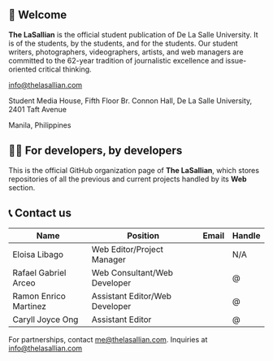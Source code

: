 ## 🏹 Welcome 
**The LaSallian** is the official student publication of De La Salle University. It is of the students, by the students, and for the students. Our student writers, photographers, videographers, artists, and web managers are committed to the 62-year tradition of journalistic excellence and issue-oriented critical thinking.

info@thelasallian.com

Student Media House, Fifth Floor Br. Connon Hall, De La Salle University, 2401 Taft Avenue

Manila, Philippines

## 👨‍💻 For developers, by developers
This is the official GitHub organization page of **The LaSallian**, which stores repositories of all the previous and current projects handled by its **Web** section.

## 📞 Contact us
| Name                  | Position                       | Email | Handle |
|-----------------------|--------------------------------|-------|--------|
| Eloisa Libago         | Web Editor/Project Manager     |       | N/A    |
| Rafael Gabriel Arceo  | Web Consultant/Web Developer   |       | @      |
| Ramon Enrico Martinez | Assistant Editor/Web Developer |       | @      |
| Caryll Joyce Ong      | Assistant Editor               |       | @      |

For partnerships, contact me@thelasallian.com. Inquiries at info@thelasallian.com
